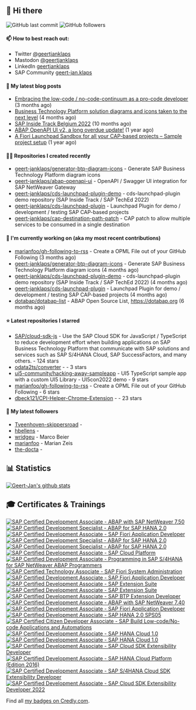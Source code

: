 ## 👋 Hi there 



![GitHub last commit](https://img.shields.io/github/last-commit/geert-janklaps/geert-janklaps?label=updated)
![GitHub followers](https://img.shields.io/github/followers/geert-janklaps?label=GitHub%20followers)

#### 📫 How to best reach out: 
- Twitter [@geertjanklaps](https://twitter.com/geertjanklaps)
- Mastodon [@geertjanklaps](https://saptodon.org/@geertjanklaps)
- LinkedIn [geertjanklaps](https://www.linkedin.com/in/geertjanklaps/)
- SAP Community [geert-jan.klaps](https://people.sap.com/geert-jan.klaps)

#### 📖 My latest blog posts
- [Embracing the low-code / no-code-continuum as a pro-code developer](https://blogs.sap.com/?p=1665373) (3 months ago)
- [Business Technology Platform solution diagrams and icons taken to the next level](https://blogs.sap.com/?p=1655751) (4 months ago)
- [SAP Inside Track Belgium 2022](https://blogs.sap.com/2022/06/09/sap-inside-track-belgium-2022/) (10 months ago)
- [ABAP OpenAPI UI v2, a long overdue update!](https://blogs.sap.com/?p=1519083) (1 year ago)
- [A Fiori Launchpad Sandbox for all your CAP-based projects – Sample project setup](https://blogs.sap.com/?p=1507695) (1 year ago)

#### 👨‍💻 Repositories I created recently

- [geert-janklaps/generator-btp-diagram-icons](https://github.com/geert-janklaps/generator-btp-diagram-icons) - Generate SAP Business Technology Platform diagram icons
- [geert-janklaps/abap-openapi-ui](https://github.com/geert-janklaps/abap-openapi-ui) - OpenAPI / Swagger UI integration for SAP NetWeaver Gateway
- [geert-janklaps/cds-launchpad-plugin-demo](https://github.com/geert-janklaps/cds-launchpad-plugin-demo) - cds-launchpad-plugin demo repository (SAP Inside Track / SAP TechEd 2022)
- [geert-janklaps/cds-launchpad-plugin](https://github.com/geert-janklaps/cds-launchpad-plugin) - Launchpad Plugin for demo / development / testing SAP CAP-based projects
- [geert-janklaps/cap-destination-path-patch](https://github.com/geert-janklaps/cap-destination-path-patch) - CAP patch to allow multiple services to be consumed in a single destination

#### 👷 I'm currently working on (aka my most recent contributions)

- [marianfoo/gh-following-to-rss](https://github.com/marianfoo/gh-following-to-rss) - Create a OPML File out of your GitHub Following (3 months ago)
- [geert-janklaps/generator-btp-diagram-icons](https://github.com/geert-janklaps/generator-btp-diagram-icons) - Generate SAP Business Technology Platform diagram icons (4 months ago)
- [geert-janklaps/cds-launchpad-plugin-demo](https://github.com/geert-janklaps/cds-launchpad-plugin-demo) - cds-launchpad-plugin demo repository (SAP Inside Track / SAP TechEd 2022) (4 months ago)
- [geert-janklaps/cds-launchpad-plugin](https://github.com/geert-janklaps/cds-launchpad-plugin) - Launchpad Plugin for demo / development / testing SAP CAP-based projects (4 months ago)
- [dotabap/dotabap-list](https://github.com/dotabap/dotabap-list) - ABAP Open Source List, https://dotabap.org (6 months ago)

#### ⭐ Latest repositories I starred

- [SAP/cloud-sdk-js](https://github.com/SAP/cloud-sdk-js) - Use the SAP Cloud SDK for JavaScript / TypeScript to reduce development effort when building applications on SAP Business Technology Platform that communicate with SAP solutions and services such as SAP S/4HANA Cloud, SAP SuccessFactors, and many others.  - 124 stars
- [odata2ts/converter](https://github.com/odata2ts/converter) -  - 3 stars
- [ui5-community/hacking-away-sampleapp](https://github.com/ui5-community/hacking-away-sampleapp) - UI5 TypeScript sample app with a custom UI5 Library - UI5con2022 demo - 9 stars
- [marianfoo/gh-following-to-rss](https://github.com/marianfoo/gh-following-to-rss) - Create a OPML File out of your GitHub Following - 6 stars
- [dbeck121/CPI-Helper-Chrome-Extension](https://github.com/dbeck121/CPI-Helper-Chrome-Extension) -  - 23 stars

#### 👥 My latest followers

- [Tveenhoven-skippersroad](https://github.com/Tveenhoven-skippersroad) - 
- [hbellens](https://github.com/hbellens) - 
- [wridgeu](https://github.com/wridgeu) - Marco Beier
- [marianfoo](https://github.com/marianfoo) - Marian Zeis
- [the-docta](https://github.com/the-docta) - 


## 📊 Statistics

[![Geert-Jan's github stats](https://github-readme-stats.vercel.app/api?username=geert-janklaps&show_icons=true&count_private=true)](https://github.com/geert-janklaps)

## 🎓 Certificates & Trainings

<!--START_SECTION:badges-->

[![SAP Certified Development Associate - ABAP with SAP NetWeaver 7.50](https://images.credly.com/size/110x110/images/6ff3e2c5-c046-45de-b603-e0f4e36a5694/C_TAW12_750.png)](http://www.credly.com/badges/707b32a6-6c20-448b-869f-80afac438269 "SAP Certified Development Associate - ABAP with SAP NetWeaver 7.50")
[![SAP Certified Development Specialist - ABAP for SAP HANA 2.0](https://images.credly.com/size/110x110/images/c404c861-c9d8-49d5-aa48-1e69fdb83f04/E_HANAAW_16.png)](http://www.credly.com/badges/521d459b-eb06-4c0b-86de-50c5e7fac861 "SAP Certified Development Specialist - ABAP for SAP HANA 2.0")
[![SAP Certified Development Associate - SAP Fiori Application Developer](https://images.credly.com/size/110x110/images/844e0d1e-45e7-4818-8640-df588b002d8d/C_FIORDEV_21.png)](http://www.credly.com/badges/7b88bb2b-1e21-49d9-94c9-b4e1541d3b63 "SAP Certified Development Associate - SAP Fiori Application Developer")
[![SAP Certified Development Specialist - ABAP for SAP HANA 2.0](https://images.credly.com/size/110x110/images/29d99e14-2b75-4fe0-bba2-8f45833c237c/E_HANAAW_16.png)](http://www.credly.com/badges/ce97cfa5-281d-458e-9a67-52b914d28bdf "SAP Certified Development Specialist - ABAP for SAP HANA 2.0")
[![SAP Certified Development Specialist - ABAP for SAP HANA 2.0](https://images.credly.com/size/110x110/images/60e6a251-6597-49c9-a349-6b24c981e1b9/E_HANAAW_16.png)](http://www.credly.com/badges/1a52f944-1b1f-4148-8de0-40b8f2cf47e5 "SAP Certified Development Specialist - ABAP for SAP HANA 2.0")
[![SAP Certified Development Associate - SAP Cloud Platform](https://images.credly.com/size/110x110/images/9070d83d-e38c-452d-a8d7-fd6a98336029/CP.png)](http://www.credly.com/badges/0e141153-33e5-4555-8b33-080a71ce8687 "SAP Certified Development Associate - SAP Cloud Platform")
[![SAP Certified Development Associate - Programming in SAP S/4HANA for SAP NetWeaver ABAP Programmers](https://images.credly.com/size/110x110/images/8f1cab67-77cd-4f7d-bcfb-74c7ee2e94fe/C_S4HDEV1909.png)](http://www.credly.com/badges/eced859f-44db-4516-9894-ba0564d7eac4 "SAP Certified Development Associate - Programming in SAP S/4HANA for SAP NetWeaver ABAP Programmers")
[![SAP Certified Technology Associate - SAP Fiori System Administration](https://images.credly.com/size/110x110/images/14286dc1-ab42-4242-be28-2a19211c96ea/C_FIORADM_21.png)](http://www.credly.com/badges/4d2d29fd-533c-4f0f-971b-163d003f35b9 "SAP Certified Technology Associate - SAP Fiori System Administration")
[![SAP Certified Development Associate - SAP Fiori Application Developer](https://images.credly.com/size/110x110/images/c0d964b1-5696-474f-9e43-ca2d3469e043/C_FIORDEV_21.png)](http://www.credly.com/badges/0b90f4b0-3dd3-4a4a-9994-bdce50042ad3 "SAP Certified Development Associate - SAP Fiori Application Developer")
[![SAP Certified Development Associate - SAP Extension Suite](https://images.credly.com/size/110x110/images/85bc8165-48de-448b-884f-b345c68d09d9/image.png)](http://www.credly.com/badges/ebb9c743-cbb4-4e26-8089-3c78e46f5fe1 "SAP Certified Development Associate - SAP Extension Suite")
[![SAP Certified Development Associate - SAP Extension Suite](https://images.credly.com/size/110x110/images/769d7535-901e-465b-af40-012a1b9cfd8c/SAP_ExtensionSuite.png)](http://www.credly.com/badges/6f631d06-665c-4437-8bf3-97399b0d2492 "SAP Certified Development Associate - SAP Extension Suite")
[![SAP Certified Development Associate - SAP BTP Extension Developer](https://images.credly.com/size/110x110/images/43183161-1f21-440e-8083-483142061452/image.png)](http://www.credly.com/badges/265a3e09-46e1-4ae8-bbf6-e723eface29a "SAP Certified Development Associate - SAP BTP Extension Developer")
[![SAP Certified Development Associate - ABAP with SAP NetWeaver 7.40](https://images.credly.com/size/110x110/images/cdc45318-6d1d-4ed4-b5ae-0c04be840c90/74.png)](http://www.credly.com/badges/9e8e5afb-73c3-4b2e-99b4-0a544f7f988a "SAP Certified Development Associate - ABAP with SAP NetWeaver 7.40")
[![SAP Certified Development Associate - SAP Fiori Application Developer](https://images.credly.com/size/110x110/images/63d2e49b-dc8d-41a8-b670-682f4e837095/image.png)](http://www.credly.com/badges/4923504b-cf7b-434d-a88b-4b4930ece124 "SAP Certified Development Associate - SAP Fiori Application Developer")
[![SAP Certified Development Associate - SAP HANA 2.0 SPS05](https://images.credly.com/size/110x110/images/5ca47ad5-d206-4102-b1cb-934d25ad9162/Hana1.png)](http://www.credly.com/badges/565ff67b-a5ce-4907-b096-2aec1aa0ad85 "SAP Certified Development Associate - SAP HANA 2.0 SPS05")
[![SAP Certified Citizen Developer Associate - SAP Build Low-code/No-code Applications and Automations](https://images.credly.com/size/110x110/images/fa0b47fb-1092-4cd8-ba09-19756df77b25/image.png)](http://www.credly.com/badges/d53bcdc6-b275-4b4a-adcf-f194826e6347 "SAP Certified Citizen Developer Associate - SAP Build Low-code/No-code Applications and Automations")
[![SAP Certified Development Associate - SAP HANA Cloud 1.0](https://images.credly.com/size/110x110/images/831e4d4f-c428-49fb-96a2-1163a0a03f49/image.png)](http://www.credly.com/badges/9845fd6f-682d-4c82-8eef-529a0693384c "SAP Certified Development Associate - SAP HANA Cloud 1.0")
[![SAP Certified Development Associate - SAP HANA Cloud 1.0](https://images.credly.com/size/110x110/images/b287672d-5767-49f1-9723-b5e66d1909a6/image.png)](http://www.credly.com/badges/20adec7e-5636-4641-8563-10b54a13590a "SAP Certified Development Associate - SAP HANA Cloud 1.0")
[![SAP Certified Development Associate - SAP Cloud SDK Extensibility Developer](https://images.credly.com/size/110x110/images/d9a309a3-2e54-4ad7-979d-1693d0b0f216/C_S4CDK_2021.png)](http://www.credly.com/badges/fe9cab48-b04d-4058-82d1-7f8202319c7a "SAP Certified Development Associate - SAP Cloud SDK Extensibility Developer")
[![SAP Certified Development Associate - SAP HANA Cloud Platform (Edition 2016)](https://images.credly.com/size/110x110/images/bbb47aaa-ae43-4bdf-a6dc-649ef3109a61/2016.png)](http://www.credly.com/badges/ae364726-ffec-4e97-9e74-3ba7d669048c "SAP Certified Development Associate - SAP HANA Cloud Platform (Edition 2016)")
[![SAP Certified Development Associate - SAP S/4HANA Cloud SDK Extensibility Developer](https://images.credly.com/size/110x110/images/a5ddf664-e701-4e64-8804-6bbe407384a9/SDK.png)](http://www.credly.com/badges/6fc4526a-d776-4b97-a79d-1bf10398baf4 "SAP Certified Development Associate - SAP S/4HANA Cloud SDK Extensibility Developer")
[![SAP Certified Development Associate - SAP Cloud SDK Extensibility Developer 2022](https://images.credly.com/size/110x110/images/15004f33-4b20-4005-98f5-0194451ec52d/image.png)](http://www.credly.com/badges/7e73b9da-d73a-4412-ab56-182851bfa927 "SAP Certified Development Associate - SAP Cloud SDK Extensibility Developer 2022")
<!--END_SECTION:badges-->

Find all [my badges on Credly.com](https://www.credly.com/users/geert-jan-klaps/badges).

